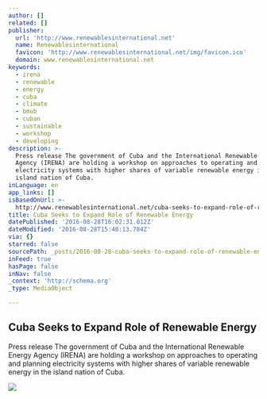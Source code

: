 ```yaml
---
author: []
related: []
publisher:
  url: 'http://www.renewablesinternational.net'
  name: Renewablesinternational
  favicon: 'http://www.renewablesinternational.net/img/favicon.ico'
  domain: www.renewablesinternational.net
keywords:
  - irena
  - renewable
  - energy
  - cuba
  - climate
  - bmub
  - cuban
  - sustainable
  - workshop
  - developing
description: >-
  Press release The government of Cuba and the International Renewable Energy
  Agency (IRENA) are holding a workshop on approaches to operating and planning
  electricity systems with higher shares of variable renewable energy in the
  island nation of Cuba.
inLanguage: en
app_links: []
isBasedOnUrl: >-
  http://www.renewablesinternational.net/cuba-seeks-to-expand-role-of-renewable-energy/150/537/97461/
title: Cuba Seeks to Expand Role of Renewable Energy
datePublished: '2016-08-28T16:02:31.012Z'
dateModified: '2016-08-28T15:48:13.784Z'
via: {}
starred: false
sourcePath: _posts/2016-08-28-cuba-seeks-to-expand-role-of-renewable-energy.md
inFeed: true
hasPage: false
inNav: false
_context: 'http://schema.org'
_type: MediaObject

---
```

<article style=""><h1>Cuba Seeks to Expand Role of Renewable Energy</h1><p>Press release The government of Cuba and the International Renewable Energy Agency (IRENA) are holding a workshop on approaches to operating and planning electricity systems with higher shares of variable renewable energy in the island nation of Cuba.</p><img src="http://www.renewablesinternational.net/files/smthumbnaildata/1500x/2/9/3/7/8/5/Cuba1.jpg" /></article>
